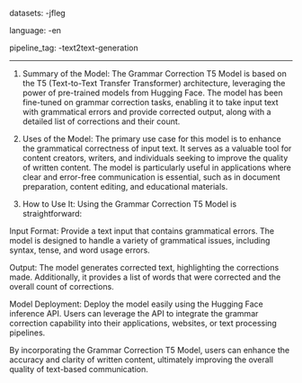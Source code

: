 datasets: -jfleg

language: -en

pipeline_tag: -text2text-generation

---
1) Summary of the Model:
The Grammar Correction T5 Model is based on the T5 (Text-to-Text Transfer Transformer) architecture, leveraging the power of pre-trained models from Hugging Face. The model has been fine-tuned on grammar correction tasks, enabling it to take input text with grammatical errors and provide corrected output, along with a detailed list of corrections and their count.

2) Uses of the Model:
The primary use case for this model is to enhance the grammatical correctness of input text. It serves as a valuable tool for content creators, writers, and individuals seeking to improve the quality of written content. The model is particularly useful in applications where clear and error-free communication is essential, such as in document preparation, content editing, and educational materials.

3) How to Use It:
Using the Grammar Correction T5 Model is straightforward:

Input Format:
Provide a text input that contains grammatical errors. The model is designed to handle a variety of grammatical issues, including syntax, tense, and word usage errors.

Output:
The model generates corrected text, highlighting the corrections made. Additionally, it provides a list of words that were corrected and the overall count of corrections.

Model Deployment:
Deploy the model easily using the Hugging Face inference API. Users can leverage the API to integrate the grammar correction capability into their applications, websites, or text processing pipelines.


By incorporating the Grammar Correction T5 Model, users can enhance the accuracy and clarity of written content, ultimately improving the overall quality of text-based communication.
